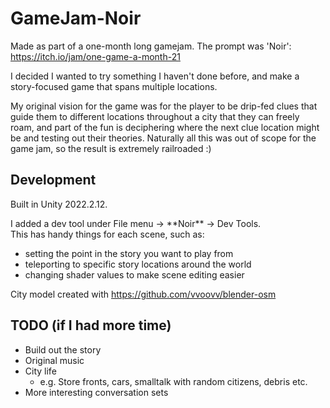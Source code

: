 # GameJam-Noir
Made as part of a one-month long gamejam. The prompt was 'Noir': https://itch.io/jam/one-game-a-month-21

I decided I wanted to try something I haven't done before, and make a story-focused game that spans multiple locations.

My original vision for the game was for the player to be drip-fed clues that guide them to different locations throughout a city that they can freely roam, and part of the fun is deciphering where the next clue location might be and testing out their theories. Naturally all this was out of scope for the game jam, so the result is extremely railroaded :)

## Development
Built in Unity 2022.2.12.

I added a dev tool under File menu -> \*\*Noir\*\* -> Dev Tools.<br/>This has handy things for each scene, such as:
- setting the point in the story you want to play from
- teleporting to specific story locations around the world
- changing shader values to make scene editing easier

City model created with https://github.com/vvoovv/blender-osm 


## TODO (if I had more time)
- Build out the story
- Original music
- City life
  - e.g. Store fronts, cars, smalltalk with random citizens, debris etc.
- More interesting conversation sets
